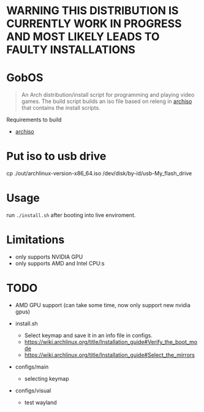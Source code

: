 # WARNING THIS DISTRIBUTION IS CURRENTLY WORK IN PROGRESS AND MOST LIKELY LEADS TO FAULTY INSTALLATIONS

# GobOS
> An Arch distribution/install script for programming and playing video games. The build script builds an iso file based on releng in [archiso](https://wiki.archlinux.org/title/Archiso) that contains the install scripts.

Requirements to build
- [archiso](https://wiki.archlinux.org/title/Archiso)

# Put iso to usb drive
cp ./out/archlinux-version-x86_64.iso /dev/disk/by-id/usb-My_flash_drive

# Usage
run `./install.sh` after booting into live enviroment.

# Limitations
- only supports NVIDIA GPU
- only supports AMD and Intel CPU:s

# TODO
- AMD GPU support (can take some time, now only support new nvidia gpus)

- install.sh
  - Select keymap and save it in an info file in configs.
  - https://wiki.archlinux.org/title/Installation_guide#Verify_the_boot_mode
  - https://wiki.archlinux.org/title/Installation_guide#Select_the_mirrors

- configs/main
  - selecting keymap

- configs/visual
  - test wayland
